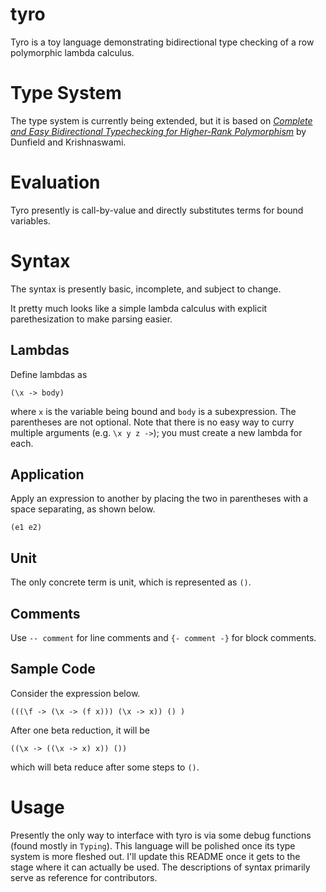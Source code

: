 # tyro
Tyro is a toy language demonstrating bidirectional type checking of a row polymorphic lambda calculus.

# Type System
The type system is currently being extended, but it is based on [_Complete and Easy Bidirectional 
Typechecking for Higher-Rank Polymorphism_](https://arxiv.org/abs/1306.6032) by Dunfield and Krishnaswami.

# Evaluation
Tyro presently is call-by-value and directly substitutes terms for bound variables.

# Syntax
The syntax is presently basic, incomplete, and subject to change.

It pretty much looks like a simple lambda calculus with explicit parethesization to make parsing easier.

## Lambdas
Define lambdas as
```
(\x -> body)
```
where `x` is the variable being bound and `body` is a subexpression. The parentheses are not optional.
Note that there is no easy way to curry multiple arguments (e.g. `\x y z ->`); you must create a new lambda
for each.

## Application

Apply an expression to another by placing the two in parentheses with a space separating, as shown below.

```
(e1 e2)
```

## Unit

The only concrete term is unit, which is represented as `()`.

## Comments
Use `-- comment` for line comments and `{- comment -}` for block comments.

## Sample Code

Consider the expression below.
```
(((\f -> (\x -> (f x))) (\x -> x)) () )
```
After one beta reduction, it will be
```
((\x -> ((\x -> x) x)) ())
```
which will beta reduce after some steps to `()`.

# Usage
Presently the only way to interface with tyro is via some debug functions (found mostly in `Typing`).
This language will be polished once its type system is more fleshed out. I'll update this README once
it gets to the stage where it can actually be used. The descriptions of syntax primarily serve as reference
for contributors.
